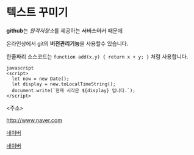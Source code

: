 # 텍스트 꾸미기

**github**는 *원격저장소*를 제공하는 ~~서비스이기~~ 때문에 

온라인상에서 git의 **버전관리기능**을 사용할수 있습니다.

한줄짜리 소스코드는 `function add(x,y) { return x + y; }` 처럼 사용합니다.

```
javascript
<script>
  let now = new Date();
  let display = new.toLocalTimeString();
  document.write(`현재 시각은 ${display} 입니다.`);
</script>
```
<주소>

<http://www.naver.com>

[네이버](http://www.naver.com)

[네이버](http://www.naver.com, "클릭하면 네이버 사이트로 이동합니다.")

